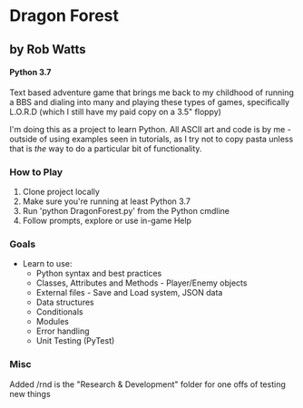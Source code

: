 # Dragon Forest
## by Rob Watts
#### Python 3.7

Text based adventure game that brings me back to my childhood of running a BBS and dialing into many and playing these types of games, specifically L.O.R.D (which I still have my paid copy on a 3.5" floppy)

I'm doing this as a project to learn Python. All ASCII art and code is by me - outside of using examples seen in tutorials, as I try not to copy pasta unless that is *the* way to do a particular bit of functionality.

### How to Play
1. Clone project locally
2. Make sure you're running at least Python 3.7
3. Run 'python DragonForest.py' from the Python cmdline
4. Follow prompts, explore or use in-game Help

### Goals
* Learn to use:
    * Python syntax and best practices
    * Classes, Attributes and Methods - Player/Enemy objects
    * External files - Save and Load system, JSON data
    * Data structures
    * Conditionals
    * Modules
    * Error handling
    * Unit Testing (PyTest)

### Misc
Added /rnd is the "Research & Development" folder for one offs of testing new things

